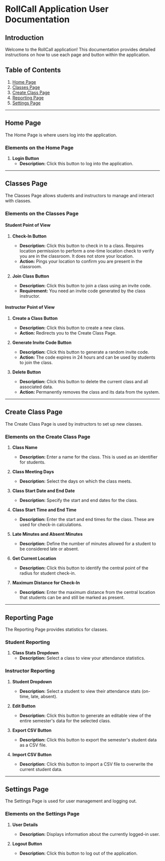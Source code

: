 # RollCall Application User Documentation

## Introduction

Welcome to the RollCall application! This documentation provides detailed instructions on how to use each page and button within the application.

## Table of Contents

1. [Home Page](#home-page)
2. [Classes Page](#classes-page)
3. [Create Class Page](#create-class-page)
4. [Reporting Page](#reporting-page)
5. [Settings Page](#settings-page)

---

## Home Page

The Home Page is where users log into the application.

### Elements on the Home Page

1. **Login Button**
   - **Description:** Click this button to log into the application.

---

## Classes Page

The Classes Page allows students and instructors to manage and interact with classes.

### Elements on the Classes Page

#### Student Point of View

1. **Check-In Button**
   - **Description:** Click this button to check in to a class. Requires location permission to perform a one-time location check to verify you are in the classroom. It does not store your location.
   - **Action:** Pings your location to confirm you are present in the classroom.

2. **Join Class Button**
   - **Description:** Click this button to join a class using an invite code.
   - **Requirement:** You need an invite code generated by the class instructor.

#### Instructor Point of View

1. **Create a Class Button**
   - **Description:** Click this button to create a new class.
   - **Action:** Redirects you to the Create Class Page.

2. **Generate Invite Code Button**
   - **Description:** Click this button to generate a random invite code.
   - **Action:** The code expires in 24 hours and can be used by students to join the class.

3. **Delete Button**
   - **Description:** Click this button to delete the current class and all associated data.
   - **Action:** Permanently removes the class and its data from the system.

---

## Create Class Page

The Create Class Page is used by instructors to set up new classes.

### Elements on the Create Class Page

1. **Class Name**
   - **Description:** Enter a name for the class. This is used as an identifier for students.

2. **Class Meeting Days**
   - **Description:** Select the days on which the class meets.

3. **Class Start Date and End Date**
   - **Description:** Specify the start and end dates for the class.

4. **Class Start Time and End Time**
   - **Description:** Enter the start and end times for the class. These are used for check-in calculations.

5. **Late Minutes and Absent Minutes**
   - **Description:** Define the number of minutes allowed for a student to be considered late or absent.

6. **Get Current Location**
   - **Description:** Click this button to identify the central point of the radius for student check-in.

7. **Maximum Distance for Check-In**
   - **Description:** Enter the maximum distance from the central location that students can be and still be marked as present.

---

## Reporting Page

The Reporting Page provides statistics for classes.

### Student Reporting

1. **Class Stats Dropdown**
   - **Description:** Select a class to view your attendance statistics.

### Instructor Reporting

1. **Student Dropdown**
   - **Description:** Select a student to view their attendance stats (on-time, late, absent).

2. **Edit Button**
   - **Description:** Click this button to generate an editable view of the entire semester's data for the selected class.

3. **Export CSV Button**
   - **Description:** Click this button to export the semester's student data as a CSV file.

4. **Import CSV Button**
   - **Description:** Click this button to import a CSV file to overwrite the current student data.

---

## Settings Page

The Settings Page is used for user management and logging out.

### Elements on the Settings Page

1. **User Details**
   - **Description:** Displays information about the currently logged-in user.

2. **Logout Button**
   - **Description:** Click this button to log out of the application.
